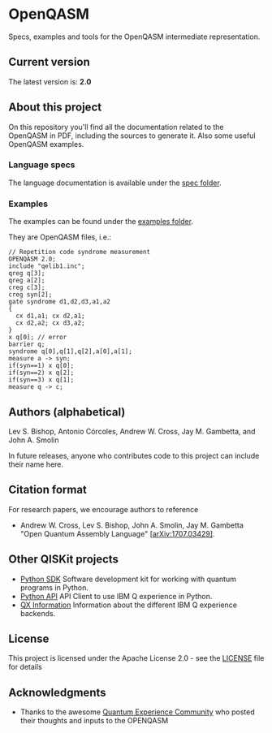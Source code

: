 # OpenQASM
Specs, examples and tools for the OpenQASM intermediate representation.

## Current version

The latest version is: __2.0__

## About this project
On this repository you'll find all the documentation related to the OpenQASM in PDF, including the sources to generate it. Also some useful OpenQASM examples.

### Language specs

The language documentation is available under the [spec folder](https://github.com/IBM/qiskit-openqasm/tree/master/spec).

### Examples

The examples can be found under the [examples folder](https://github.com/IBM/qiskit-openqasm/tree/master/examples).

They are OpenQASM files, i.e.:
```
// Repetition code syndrome measurement
OPENQASM 2.0;
include "qelib1.inc";
qreg q[3];
qreg a[2];
creg c[3];
creg syn[2];
gate syndrome d1,d2,d3,a1,a2 
{ 
  cx d1,a1; cx d2,a1; 
  cx d2,a2; cx d3,a2; 
}
x q[0]; // error
barrier q;
syndrome q[0],q[1],q[2],a[0],a[1];
measure a -> syn;
if(syn==1) x q[0];
if(syn==2) x q[2];
if(syn==3) x q[1];
measure q -> c;
```

## Authors (alphabetical)

Lev S. Bishop, Antonio Córcoles, Andrew W. Cross, Jay M. Gambetta, and John A. Smolin

In future releases, anyone who contributes code to this project can include their name here.

## Citation format

For research papers, we encourage authors to reference 

* Andrew W. Cross, Lev S. Bishop, John A. Smolin, Jay M. Gambetta "Open Quantum Assembly Language" [[arXiv:1707.03429]](https://arxiv.org/abs/1707.03429).

## Other QISKit projects

* [Python SDK](https://github.com/IBM/qiskit-sdk-py) Software development kit for working with quantum programs in Python.
* [Python API](https://github.com/IBM/qiskit-api-py) API Client to use IBM Q experience in Python.
* [QX Information](https://github.com/IBM/qiskit-qx-info) Information about the different IBM Q experience backends.

## License

This project is licensed under the Apache License 2.0 - see the [LICENSE](LICENSE) file for details

## Acknowledgments

* Thanks to the awesome [Quantum Experience Community](https://quantumexperience.ng.bluemix.net) who posted their thoughts and inputs to the OPENQASM

